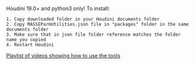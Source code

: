 Houdini 19.0+ and python3 only!
To install:

    1. Copy downloaded folder in your Houdini documents folder
    2. Copy MASSEParmUtilities.json file in "packages" folder in the same documents folder
    3. Make sure that in json file folder reference matches the folder name you copied
    4. Restart Houdini
[Playlist of videos showing how to use the tools](https://youtube.com/playlist?list=PLUBK6gGjWEeojLKIa3_HQVU8L4jUja_dy)